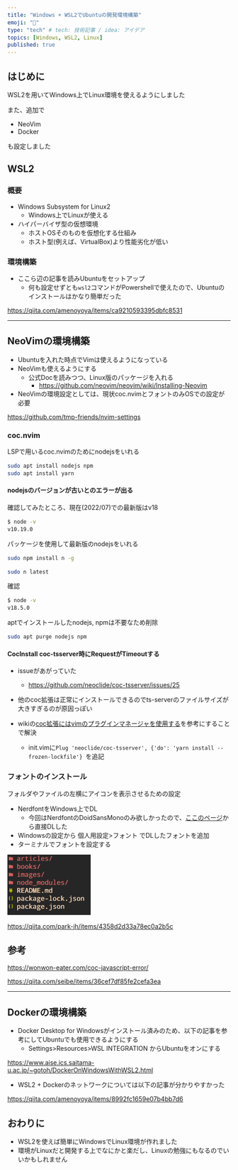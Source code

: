 ```yaml
---
title: "Windows + WSL2でUbuntuの開発環境構築"
emoji: "🦁"
type: "tech" # tech: 技術記事 / idea: アイデア
topics: [Windows, WSL2, Linux]
published: true
---
```


## はじめに

WSL2を用いてWindows上でLinux環境を使えるようにしました

また、追加で

- NeoVim
- Docker

も設定しました

## WSL2

### 概要

- Windows Subsystem for Linux2
  - Windows上でLinuxが使える
- ハイパーバイザ型の仮想環境
  - ホストOSそのものを仮想化する仕組み
  - ホスト型(例えば、VirtualBox)より性能劣化が低い


### 環境構築

- ここら辺の記事を読みUbuntuをセットアップ
  - 何も設定せずとも`wsl2`コマンドがPowershellで使えたので、Ubuntuのインストールはかなり簡単だった

https://qiita.com/amenoyoya/items/ca9210593395dbfc8531

---

## NeoVimの環境構築

- Ubuntuを入れた時点でVimは使えるようになっている
- NeoVimも使えるようにする
  - 公式Docを読みつつ、Linux版のパッケージを入れる
    - https://github.com/neovim/neovim/wiki/Installing-Neovim
- NeoVimの環境設定としては、現状coc.nvimとフォントのみOSでの設定が必要

https://github.com/tmp-friends/nvim-settings

### coc.nvim

LSPで用いるcoc.nvimのためにnodejsをいれる

```sh
sudo apt install nodejs npm
sudo apt install yarn
```

#### nodejsのバージョンが古いとのエラーが出る

確認してみたところ、現在(2022/07)での最新版はv18

```sh
$ node -v
v10.19.0
```

パッケージを使用して最新版のnodejsをいれる

```sh
sudo npm install n -g
```

```sh
sudo n latest
```

確認

```sh
$ node -v
v18.5.0
```

aptでインストールしたnodejs, npmは不要なため削除

```sh
sudo apt purge nodejs npm
```

#### CocInstall coc-tsserver時にRequestがTimeoutする

- issueがあがっていた
  - https://github.com/neoclide/coc-tsserver/issues/25

- 他のcoc拡張は正常にインストールできるのでts-serverのファイルサイズが大きすぎるのが原因っぽい

- wikiの[coc拡張にはvimのプラグインマネージャを使用する](https://github.com/neoclide/coc.nvim/wiki/Using-coc-extensions#use-vims-plugin-manager-for-coc-extension)を参考にすることで解決
  - init.vimに`Plug 'neoclide/coc-tsserver', {'do': 'yarn install --frozen-lockfile'}
`を追記

### フォントのインストール

フォルダやファイルの左横にアイコンを表示させるための設定

- NerdfontをWindows上でDL
  - 今回はNerdfontのDoidSansMonoのみ欲しかったので、[ここのページ](https://github.com/ryanoasis/nerd-fonts/tree/master/patched-fonts/DroidSansMono/complete)から直接DLした
- Windowsの設定から 個人用設定>フォント でDLしたフォントを追加
- ターミナルでフォントを設定する

![](/images/setup-wsl2/dev-icon.png)

https://qiita.com/park-jh/items/4358d2d33a78ec0a2b5c

## 参考

https://wonwon-eater.com/coc-javascript-error/

https://qiita.com/seibe/items/36cef7df85fe2cefa3ea

---

## Dockerの環境構築

- Docker Desktop for Windowsがインストール済みのため、以下の記事を参考にしてUbuntuでも使用できるようにする
  - Settings>Resources>WSL INTEGRATION からUbuntuをオンにする

https://www.aise.ics.saitama-u.ac.jp/~gotoh/DockerOnWindowsWithWSL2.html

- WSL2 + Dockerのネットワークについては以下の記事が分かりやすかった

https://qiita.com/amenoyoya/items/8992fc1659e07b4bb7d6

## おわりに

- WSL2を使えば簡単にWindowsでLinux環境が作れました
- 環境がLinuxだと開発する上でなにかと楽だし、Linuxの勉強にもなるのでいいかもしれません


